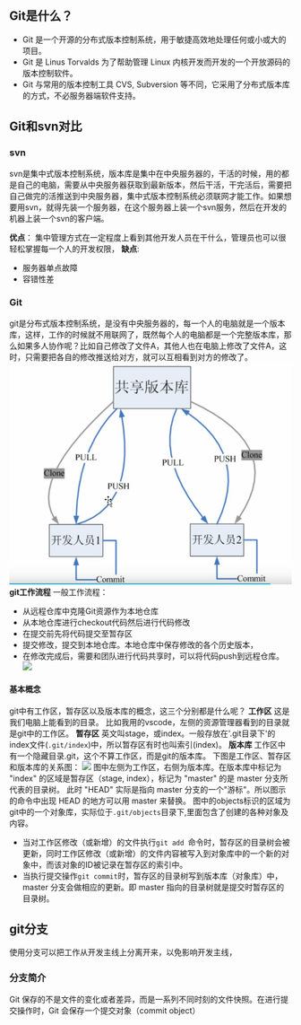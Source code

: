 ## Git是什么？
* Git 是一个开源的分布式版本控制系统，用于敏捷高效地处理任何或小或大的项目。
* Git 是 Linus Torvalds 为了帮助管理 Linux 内核开发而开发的一个开放源码的版本控制软件。
* Git 与常用的版本控制工具 CVS, Subversion 等不同，它采用了分布式版本库的方式，不必服务器端软件支持。
## Git和svn对比
### svn
svn是集中式版本控制系统，版本库是集中在中央服务器的，干活的时候，用的都是自己的电脑，需要从中央服务器获取到最新版本，然后干活，干完活后，需要把自己做完的活推送到中央服务器，集中式版本控制系统必须联网才能工作。如果想要用svn，就得先装一个服务器，在这个服务器上装一个svn服务，然后在开发的机器上装一个svn的客户端。

**优点**：
集中管理方式在一定程度上看到其他开发人员在干什么，管理员也可以很轻松掌握每一个人的开发权限，
**缺点**:
* 服务器单点故障
* 容错性差
### Git
git是分布式版本控制系统，是没有中央服务器的，每一个人的电脑就是一个版本库，这样，工作的时候就不用联网了，既然每个人的电脑都是一个完整版本库，那么如果多人协作呢？比如自己修改了文件A，其他人也在电脑上修改了文件A，这时，只需要把各自的修改推送给对方，就可以互相看到对方的修改了。
![](./images/git_one.png)
**git工作流程**
一般工作流程：
* 从远程仓库中克隆Git资源作为本地仓库
* 从本地仓库进行checkout代码然后进行代码修改
* 在提交前先将代码提交至暂存区
* 提交修改，提交到本地仓库。本地仓库中保存修改的各个历史版本，
* 在修改完成后，需要和团队进行代码共享时，可以将代码push到远程仓库。
![](https://www.runoob.com/wp-content/uploads/2015/02/git-process.png)
#### 基本概念
git中有工作区，暂存区以及版本库的概念，这三个分别都是什么呢？
**工作区**
这是我们电脑上能看到的目录。
比如我用的vscode，左侧的资源管理器看到的目录就是git中的工作区。
**暂存区**
英文叫stage，或index。一般存放在'.git目录下'的index文件(`.git/index`)中，所以暂存区有时也叫索引(index)。
**版本库**
工作区中有一个隐藏目录.git，这个不算工作区，而是git的版本库。
下图是工作区、暂存区和版本库的关系图：
![](https://www.runoob.com/wp-content/uploads/2015/02/1352126739_7909.jpg)
图中左侧为工作区，右侧为版本库。在版本库中标记为 "index" 的区域是暂存区（stage, index），标记为 "master" 的是 master 分支所代表的目录树。
此时 "HEAD" 实际是指向 master 分支的一个"游标"。所以图示的命令中出现 HEAD 的地方可以用 master 来替换。
图中的objects标识的区域为git中的一个对象库，实际位于`.git/objects`目录下,里面包含了创建的各种对象及内容。
* 当对工作区修改（或新增）的文件执行`git add `命令时，暂存区的目录树会被更新，同时工作区修改（或新增）的文件内容被写入到对象库中的一个新的对象中，而该对象的ID被记录在暂存区的索引中。
* 当执行提交操作`git commit`时，暂存区的目录树写到版本库（对象库）中，master 分支会做相应的更新。即 master 指向的目录树就是提交时暂存区的目录树。
## git分支
使用分支可以把工作从开发主线上分离开来，以免影响开发主线，
### 分支简介
Git 保存的不是文件的变化或者差异，而是一系列不同时刻的文件快照。在进行提交操作时，Git 会保存一个提交对象（commit object）
